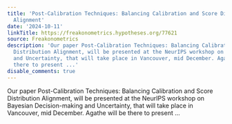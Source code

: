 ```yaml
---
title: 'Post-Calibration Techniques: Balancing Calibration and Score Distribution
  Alignment'
date: '2024-10-11'
linkTitle: https://freakonometrics.hypotheses.org/77621
source: Freakonometrics
description: 'Our paper Post-Calibration Techniques: Balancing Calibration and Score
  Distribution Alignment, will be presented at the NeurIPS workshop on Bayesian Decision-making
  and Uncertainty, that will take place in Vancouver, mid December. Agathe will be
  there to present ...'
disable_comments: true
---
```

Our paper Post-Calibration Techniques: Balancing Calibration and Score Distribution Alignment, will be presented at the NeurIPS workshop on Bayesian Decision-making and Uncertainty, that will take place in Vancouver, mid December. Agathe will be there to present ...